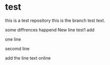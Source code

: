 # test
this is a test repository
this is the branch test text.

some diffrences happend
New line
test1 add

one line

secomd line

add the line text online
